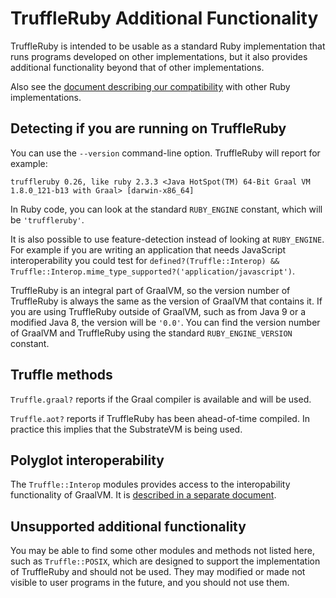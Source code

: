 # TruffleRuby Additional Functionality

TruffleRuby is intended to be usable as a standard Ruby implementation that runs
programs developed on other implementations, but it also provides additional
functionality beyond that of other implementations.

Also see the [document describing our compatibility](compatibility.md) with
other Ruby implementations.

## Detecting if you are running on TruffleRuby

You can use the `--version` command-line option. TruffleRuby will report for
example:

```
truffleruby 0.26, like ruby 2.3.3 <Java HotSpot(TM) 64-Bit Graal VM 1.8.0_121-b13 with Graal> [darwin-x86_64]
```

In Ruby code, you can look at the standard `RUBY_ENGINE` constant, which will be
`'truffleruby'`.

It is also possible to use feature-detection instead of looking at
`RUBY_ENGINE`. For example if you are writing an application that needs
JavaScript interoperability you could test for `defined?(Truffle::Interop) &&
Truffle::Interop.mime_type_supported?('application/javascript')`.

TruffleRuby is an integral part of GraalVM, so the version number of TruffleRuby
is always the same as the version of GraalVM that contains it. If you are using
TruffleRuby outside of GraalVM, such as from Java 9 or a modified Java 8, the
version will be `'0.0'`. You can find the version number of GraalVM and
TruffleRuby using the standard `RUBY_ENGINE_VERSION` constant.

## Truffle methods

`Truffle.graal?` reports if the Graal compiler is available and will be
used.

`Truffle.aot?` reports if TruffleRuby has been ahead-of-time compiled.
In practice this implies that the SubstrateVM is being used.

## Polyglot interoperability

The `Truffle::Interop` modules provides access to the interopability
functionality of GraalVM. It is [described in a separate document](interop.md).

## Unsupported additional functionality

You may be able to find some other modules and methods not listed here, such as
`Truffle::POSIX`, which are designed to support the implementation of
TruffleRuby and should not be used. They may modified or made not visible to
user programs in the future, and you should not use them.
